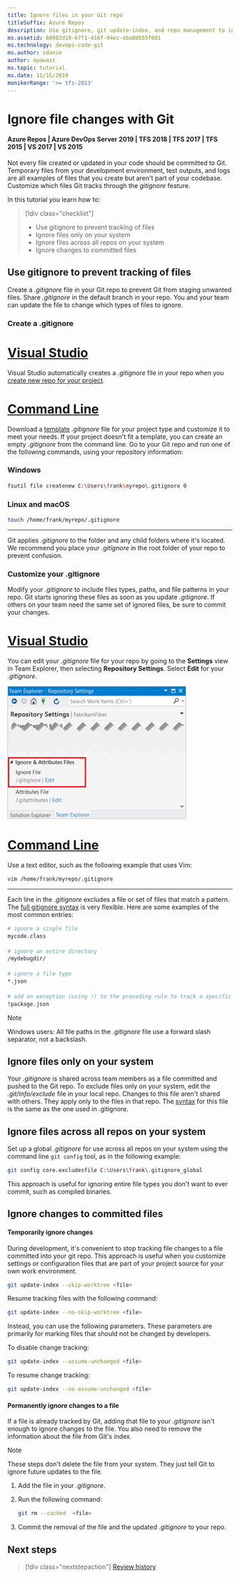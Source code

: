 ```yaml
---
title: Ignore files in your Git repo
titleSuffix: Azure Repos
description: Use gitignore, git update-index, and repo management to ignore and exclude files from Git version control  
ms.assetid: 60982d10-67f1-416f-94ec-eba8d655f601
ms.technology: devops-code-git 
ms.author: sdanie
author: apawast
ms.topic: tutorial
ms.date: 11/15/2019
monikerRange: '>= tfs-2013'
---
```


# Ignore file changes with Git

#### Azure Repos | Azure DevOps Server 2019 | TFS 2018 | TFS 2017 | TFS 2015 | VS 2017 | VS 2015

Not every file created or updated in your code should be committed to Git.
Temporary files from your development environment, test outputs, and logs are all examples of files that you create but aren't part of your codebase.
Customize which files Git tracks through the *gitignore* feature.

In this tutorial you learn how to:

> [!div class="checklist"]
> * Use gitignore to prevent tracking of files
> * Ignore files only on your system
> * Ignore files across all repos on your system
> * Ignore changes to committed files

## Use gitignore to prevent tracking of files

Create a *.gitignore* file in your Git repo to prevent Git from staging unwanted files.
Share *.gitignore* in the default branch in your repo. You and your team can update the file to change which types of files to ignore.

### Create a .gitignore

# [Visual Studio](#tab/visual-studio)

Visual Studio automatically creates a *.gitignore* file in your repo when you [create new repo for your project](creatingrepo.md).

# [Command Line](#tab/command-line)

Download a [template](https://github.com/github/gitignore) *.gitignore* file for your project type and customize it to meet your needs.
If your project doesn't fit a template, you can create an empty *.gitignore* from the command line.
Go to your Git repo and run one of the following commands, using your repository information:

### Windows

```bash
fsutil file createnew C:\Users\frank\myrepo\.gitignore 0
```

### Linux and macOS

```bash
touch /home/frank/myrepo/.gitignore
```

---

Git applies *.gitignore* to the folder and any child folders where it's located. We recommend you place your *.gitignore* in the root folder of your repo to prevent confusion.

### Customize your .gitignore

Modify your *.gitignore* to include files types, paths, and file patterns in your repo.
Git starts ignoring these files as soon as you update *.gitignore*. If others on your team need the same set of ignored files, be sure to commit your changes.

# [Visual Studio](#tab/visual-studio)

You can edit your *.gitignore* file for your repo by going to the **Settings** view in Team Explorer, then selecting **Repository Settings**. Select **Edit** for your *.gitignore*.

![Find and open your .gitignore file for your repo in Visual Studio](media/vs_ignore.png)

# [Command Line](#tab/command-line)

Use a text editor, such as the following example that uses Vim:

```bash
vim /home/frank/myrepo/.gitignore
```

---

Each line in the *.gitignore* excludes a file or set of files that match a pattern.
The [full gitignore syntax](https://git-scm.com/docs/gitignore) is very flexible.
Here are some examples of the most common entries:

```bash
# ignore a single file
mycode.class

# ignore an entire directory
/mydebugdir/

# ignore a file type
*.json

# add an exception (using !) to the preceding rule to track a specific file
!package.json
```

> [!NOTE]
> Windows users: All file paths in the *.gitignore* file use a forward slash separator, not a backslash.

## Ignore files only on your system

Your *.gitignore* is shared across team members as a file committed and pushed to the Git repo.
To exclude files only on your system, edit the *.git/info/exclude* file in your local repo.
Changes to this file aren't shared with others.
They apply only to the files in that repo.
The [syntax](https://git-scm.com/docs/gitignore) for this file is the same as the one used in .gitignore.

## Ignore files across all repos on your system

Set up a global *.gitignore* for use across all repos on your system using the command line `git config` tool, as in the following example:

```bash
git config core.excludesfile C:\Users\frank\.gitignore_global
```

This approach is useful for ignoring entire file types you don't want to ever commit, such as compiled binaries.

## Ignore changes to committed files

#### Temporarily ignore changes

During development, it's convenient to stop tracking file changes to a file committed into your git repo.
This approach is useful when you customize settings or configuration files that are part of your project source for your own work environment.

```bash
git update-index --skip-worktree <file>
```

Resume tracking files with the following command:

```bash
git update-index --no-skip-worktree <file>
```

Instead, you can use the following parameters. These parameters are primarily for marking files that should not be changed by developers.

To disable change tracking:

```bash
git update-index --assume-unchanged <file>
```

To resume change tracking:

```bash
git update-index --no-assume-unchanged <file>
```

#### Permanently ignore changes to a file

If a file is already tracked by Git, adding that file to your *.gitignore* isn't enough to ignore changes to the file.
You also need to remove the information about the file from Git's index.

> [!NOTE]
> These steps don't delete the file from your system. They just tell Git to ignore future updates to the file.

1. Add the file in your *.gitignore*.

1. Run the following command:

   ```bash
   git rm --cached  <file>
   ```

1. Commit the removal of the file and the updated *.gitignore* to your repo.

## Next steps

> [!div class="nextstepaction"]
> [Review history](review-history.md)
